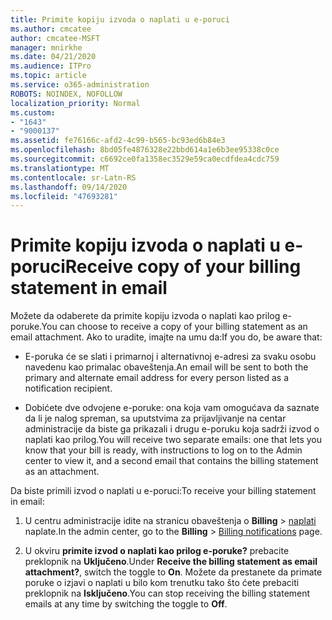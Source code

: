```yaml
---
title: Primite kopiju izvoda o naplati u e-poruci
ms.author: cmcatee
author: cmcatee-MSFT
manager: mnirkhe
ms.date: 04/21/2020
ms.audience: ITPro
ms.topic: article
ms.service: o365-administration
ROBOTS: NOINDEX, NOFOLLOW
localization_priority: Normal
ms.custom:
- "1643"
- "9000137"
ms.assetid: fe76166c-afd2-4c99-b565-bc93ed6b84e3
ms.openlocfilehash: 8bd05fe4876328e22bbd614a1e6b3ee95338c0ce
ms.sourcegitcommit: c6692ce0fa1358ec3529e59ca0ecdfdea4cdc759
ms.translationtype: MT
ms.contentlocale: sr-Latn-RS
ms.lasthandoff: 09/14/2020
ms.locfileid: "47693281"
---
```

# <a name="receive-copy-of-your-billing-statement-in-email"></a><span data-ttu-id="6478e-102">Primite kopiju izvoda o naplati u e-poruci</span><span class="sxs-lookup"><span data-stu-id="6478e-102">Receive copy of your billing statement in email</span></span>

<span data-ttu-id="6478e-103">Možete da odaberete da primite kopiju izvoda o naplati kao prilog e-poruke.</span><span class="sxs-lookup"><span data-stu-id="6478e-103">You can choose to receive a copy of your billing statement as an email attachment.</span></span> <span data-ttu-id="6478e-104">Ako to uradite, imajte na umu da:</span><span class="sxs-lookup"><span data-stu-id="6478e-104">If you do, be aware that:</span></span>
  
- <span data-ttu-id="6478e-105">E-poruka će se slati i primarnoj i alternativnoj e-adresi za svaku osobu navedenu kao primalac obaveštenja.</span><span class="sxs-lookup"><span data-stu-id="6478e-105">An email will be sent to both the primary and alternate email address for every person listed as a notification recipient.</span></span>

- <span data-ttu-id="6478e-106">Dobićete dve odvojene e-poruke: ona koja vam omogućava da saznate da li je nalog spreman, sa uputstvima za prijavljivanje na centar administracije da biste ga prikazali i drugu e-poruku koja sadrži izvod o naplati kao prilog.</span><span class="sxs-lookup"><span data-stu-id="6478e-106">You will receive two separate emails: one that lets you know that your bill is ready, with instructions to log on to the Admin center to view it, and a second email that contains the billing statement as an attachment.</span></span>

<span data-ttu-id="6478e-107">Da biste primili izvod o naplati u e-poruci:</span><span class="sxs-lookup"><span data-stu-id="6478e-107">To receive your billing statement in email:</span></span>
  
1. <span data-ttu-id="6478e-108">U centru administracije idite na stranicu obaveštenja o **Billing** \> [naplati](https://go.microsoft.com/fwlink/p/?linkid=853212) naplate.</span><span class="sxs-lookup"><span data-stu-id="6478e-108">In the admin center, go to the **Billing** \> [Billing notifications](https://go.microsoft.com/fwlink/p/?linkid=853212) page.</span></span>

2. <span data-ttu-id="6478e-109">U okviru **primite izvod o naplati kao prilog e-poruke?** prebacite preklopnik na **Uključeno**.</span><span class="sxs-lookup"><span data-stu-id="6478e-109">Under **Receive the billing statement as email attachment?**, switch the toggle to **On**.</span></span> <span data-ttu-id="6478e-110">Možete da prestanete da primate poruke o izjavi o naplati u bilo kom trenutku tako što ćete prebaciti preklopnik na **Isključeno**.</span><span class="sxs-lookup"><span data-stu-id="6478e-110">You can stop receiving the billing statement emails at any time by switching the toggle to **Off**.</span></span>